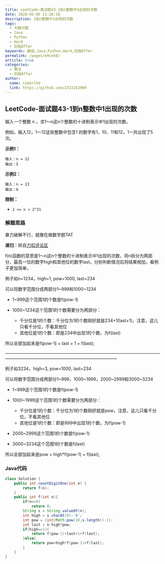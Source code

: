 ```yaml
---
title: LeetCode-面试题43-1到n整数中1出现的次数
date: 2020-05-05 21:26:10
description: 1到n整数中1出现的次数
tags: 
  - 大数问题
  - Java
  - Python
  - Hard
  - 剑指Offer
keywords: 数组,Java,Python,Hard,剑指Offer
permalink: /pages/e9ceb8/
article: true
categories: 
  - 算法
  - 剑指Offer
author: 
  name: coderlhd
  link: https://github.com/2323152909
---
```


## LeetCode-面试题43-1到n整数中1出现的次数 

输入一个整数 n ，求1～n这n个整数的十进制表示中1出现的次数。

例如，输入12，1～12这些整数中包含1 的数字有1、10、11和12，1一共出现了5次。

 <!--more-->

**示例1：**

```
输入：n = 12
输出：5
```

**示例2：**

```
输入：n = 13
输出：6
```

**限制：**

- `1 <= n < 2^31`

### 解题思路

暴力破解不行，就像在做数学题TAT

**递归**：转自[力扣评论区](https://leetcode-cn.com/problems/1nzheng-shu-zhong-1chu-xian-de-ci-shu-lcof/solution/javadi-gui-by-xujunyi/)

f(n)函数的意思是1～n这n个整数的十进制表示中1出现的次数，将n拆分为两部分，最高一位的数字high和其他位的数字last，分别判断情况后将结果相加，看例子更加简单。

例子如n=1234，high=1, pow=1000, last=234

可以将数字范围分成两部分1~999和1000~1234

- 1~999这个范围1的个数是f(pow-1)

- 1000~1234这个范围1的个数需要分为两部分：
  - 千分位是1的个数：千分位为1的个数刚好就是234+1(last+1)，注意，这儿只看千分位，不看其他位
  - 其他位是1的个数：即是234中出现1的个数，为f(last) 

所以全部加起来是f(pow-1) + last + 1 + f(last);

——————————————————————————————————————————————————————————————

例子如3234，high=3, pow=1000, last=234

可以将数字范围分成两部分1~999，1000~1999，2000~2999和3000~3234

- 1~999这个范围1的个数是f(pow-1)

- 1000~1999这个范围1的个数需要分为两部分：
  - 千分位是1的个数：千分位为1的个数刚好就是pow，注意，这儿只看千分位，不看其他位
  - 其他位是1的个数：即是999中出现1的个数，为f(pow-1)


- 2000~2999这个范围1的个数是f(pow-1)
- 3000~3234这个范围1的个数是f(last)

所以全部加起来是pow + high*f(pow-1) + f(last);

### Java代码

```java
class Solution {
    public int countDigitOne(int n) {
        return f(n);
    }
    public int f(int n){
        if(n<=0)
            return 0;
        String s = String.valueOf(n);
        int high = s.charAt(0)-'0';
        int pow = (int)Math.pow(10,s.length()-1);
        int last = n-high*pow;
        if(high==1){
            return f(pow-1)+last+1+f(last);
        }else{
            return pow+high*f(pow-1)+f(last);
        }
    }
}
```
